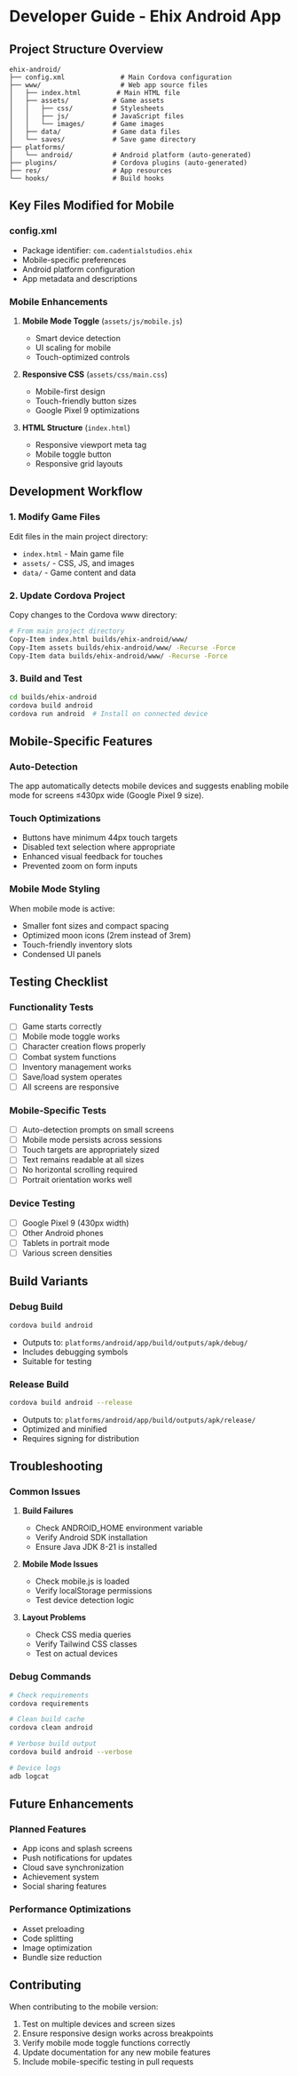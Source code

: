 # Developer Guide - Ehix Android App

## Project Structure Overview

```
ehix-android/
├── config.xml              # Main Cordova configuration
├── www/                    # Web app source files
│   ├── index.html         # Main HTML file
│   ├── assets/           # Game assets
│   │   ├── css/          # Stylesheets
│   │   ├── js/           # JavaScript files
│   │   └── images/       # Game images
│   ├── data/             # Game data files
│   └── saves/            # Save game directory
├── platforms/
│   └── android/          # Android platform (auto-generated)
├── plugins/              # Cordova plugins (auto-generated)
├── res/                  # App resources
└── hooks/                # Build hooks
```

## Key Files Modified for Mobile

### config.xml
- Package identifier: `com.cadentialstudios.ehix`
- Mobile-specific preferences
- Android platform configuration
- App metadata and descriptions

### Mobile Enhancements
1. **Mobile Mode Toggle** (`assets/js/mobile.js`)
   - Smart device detection
   - UI scaling for mobile
   - Touch-optimized controls

2. **Responsive CSS** (`assets/css/main.css`)
   - Mobile-first design
   - Touch-friendly button sizes
   - Google Pixel 9 optimizations

3. **HTML Structure** (`index.html`)
   - Responsive viewport meta tag
   - Mobile toggle button
   - Responsive grid layouts

## Development Workflow

### 1. Modify Game Files
Edit files in the main project directory:
- `index.html` - Main game file
- `assets/` - CSS, JS, and images
- `data/` - Game content and data

### 2. Update Cordova Project
Copy changes to the Cordova www directory:
```bash
# From main project directory
Copy-Item index.html builds/ehix-android/www/
Copy-Item assets builds/ehix-android/www/ -Recurse -Force
Copy-Item data builds/ehix-android/www/ -Recurse -Force
```

### 3. Build and Test
```bash
cd builds/ehix-android
cordova build android
cordova run android  # Install on connected device
```

## Mobile-Specific Features

### Auto-Detection
The app automatically detects mobile devices and suggests enabling mobile mode for screens ≤430px wide (Google Pixel 9 size).

### Touch Optimizations
- Buttons have minimum 44px touch targets
- Disabled text selection where appropriate
- Enhanced visual feedback for touches
- Prevented zoom on form inputs

### Mobile Mode Styling
When mobile mode is active:
- Smaller font sizes and compact spacing
- Optimized moon icons (2rem instead of 3rem)
- Touch-friendly inventory slots
- Condensed UI panels

## Testing Checklist

### Functionality Tests
- [ ] Game starts correctly
- [ ] Mobile mode toggle works
- [ ] Character creation flows properly
- [ ] Combat system functions
- [ ] Inventory management works
- [ ] Save/load system operates
- [ ] All screens are responsive

### Mobile-Specific Tests
- [ ] Auto-detection prompts on small screens
- [ ] Mobile mode persists across sessions
- [ ] Touch targets are appropriately sized
- [ ] Text remains readable at all sizes
- [ ] No horizontal scrolling required
- [ ] Portrait orientation works well

### Device Testing
- [ ] Google Pixel 9 (430px width)
- [ ] Other Android phones
- [ ] Tablets in portrait mode
- [ ] Various screen densities

## Build Variants

### Debug Build
```bash
cordova build android
```
- Outputs to: `platforms/android/app/build/outputs/apk/debug/`
- Includes debugging symbols
- Suitable for testing

### Release Build
```bash
cordova build android --release
```
- Outputs to: `platforms/android/app/build/outputs/apk/release/`
- Optimized and minified
- Requires signing for distribution

## Troubleshooting

### Common Issues
1. **Build Failures**
   - Check ANDROID_HOME environment variable
   - Verify Android SDK installation
   - Ensure Java JDK 8-21 is installed

2. **Mobile Mode Issues**
   - Check mobile.js is loaded
   - Verify localStorage permissions
   - Test device detection logic

3. **Layout Problems**
   - Check CSS media queries
   - Verify Tailwind CSS classes
   - Test on actual devices

### Debug Commands
```bash
# Check requirements
cordova requirements

# Clean build cache
cordova clean android

# Verbose build output
cordova build android --verbose

# Device logs
adb logcat
```

## Future Enhancements

### Planned Features
- App icons and splash screens
- Push notifications for updates
- Cloud save synchronization
- Achievement system
- Social sharing features

### Performance Optimizations
- Asset preloading
- Code splitting
- Image optimization
- Bundle size reduction

## Contributing

When contributing to the mobile version:
1. Test on multiple devices and screen sizes
2. Ensure responsive design works across breakpoints
3. Verify mobile mode toggle functions correctly
4. Update documentation for any new mobile features
5. Include mobile-specific testing in pull requests
